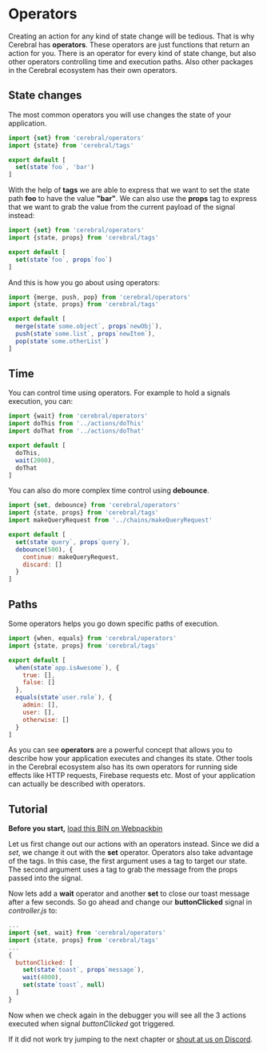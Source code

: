# Operators
Creating an action for any kind of state change will be tedious. That is why Cerebral has **operators**. These operators are just functions that return an action for you. There is an operator for every kind of state change, but also other operators controlling time and execution paths. Also other packages in the Cerebral ecosystem has their own operators.

## State changes
The most common operators you will use changes the state of your application.

```js
import {set} from 'cerebral/operators'
import {state} from 'cerebral/tags'

export default [
  set(state`foo`, 'bar')
]
```

With the help of **tags** we are able to express that we want to set the state path **foo** to have the value **"bar"**. We can also use the **props** tag to express that we want to grab the value from the current payload of the signal instead:

```js
import {set} from 'cerebral/operators'
import {state, props} from 'cerebral/tags'

export default [
  set(state`foo`, props`foo`)
]
```

And this is how you go about using operators:

```js
import {merge, push, pop} from 'cerebral/operators'
import {state, props} from 'cerebral/tags'

export default [
  merge(state`some.object`, props`newObj`),
  push(state`some.list`, props`newItem`),
  pop(state`some.otherList`)
]
```

## Time
You can control time using operators. For example to hold a signals execution, you can:

```js
import {wait} from 'cerebral/operators'
import doThis from '../actions/doThis'
import doThat from '../actions/doThat'

export default [
  doThis,
  wait(2000),
  doThat
]
```

You can also do more complex time control using **debounce**.

```js
import {set, debounce} from 'cerebral/operators'
import {state, props} from 'cerebral/tags'
import makeQueryRequest from '../chains/makeQueryRequest'

export default [
  set(state`query`, props`query`),
  debounce(500), {
    continue: makeQueryRequest,
    discard: []
  }
]
```

## Paths
Some operators helps you go down specific paths of execution.

```js
import {when, equals} from 'cerebral/operators'
import {state, props} from 'cerebral/tags'

export default [
  when(state`app.isAwesome`), {
    true: [],
    false: []
  },
  equals(state`user.role`), {
    admin: [],
    user: [],
    otherwise: []
  }
]
```

As you can see **operators** are a powerful concept that allows you to describe how your application executes and changes its state. Other tools in the Cerebral ecosystem also has its own operators for running side effects like HTTP requests, Firebase requests etc. Most of your application can actually be described with operators.

## Tutorial

**Before you start,** [load this BIN on Webpackbin](https://www.webpackbin.com/bins/-KdBHyLJDefteJy0s821)

Let us first change out our actions with an operators instead. Since we did a *set*, we change it out with the **set** operator. Operators also take advantage of the tags. In this case, the first argument uses a tag to target our state. The second argument uses a tag to grab the message from the props passed into the signal.

Now lets add a **wait** operator and another **set** to close our toast message after a few seconds. So go ahead and change our **buttonClicked** signal in *controller.js* to:

```js
...
import {set, wait} from 'cerebral/operators'
import {state, props} from 'cerebral/tags'
...
{
  buttonClicked: [
    set(state`toast`, props`message`),
    wait(4000),
    set(state`toast`, null)
  ]
}
```

Now when we check again in the debugger you will see all the 3 actions executed when signal *buttonClicked* got triggered.

If it did not work try jumping to the next chapter or [shout at us on Discord](https://discord.gg/0kIweV4bd2bwwsvH).
